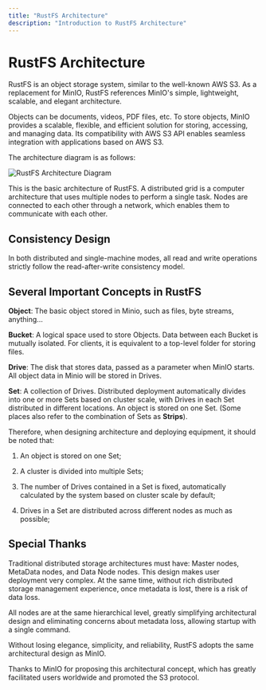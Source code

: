 ```yaml
---
title: "RustFS Architecture"
description: "Introduction to RustFS Architecture"
---
```


# RustFS Architecture

RustFS is an object storage system, similar to the well-known AWS S3. As a replacement for MinIO, RustFS references MinIO's simple, lightweight, scalable, and elegant architecture.

Objects can be documents, videos, PDF files, etc. To store objects, MinIO provides a scalable, flexible, and efficient solution for storing, accessing, and managing data. Its compatibility with AWS S3 API enables seamless integration with applications based on AWS S3.

The architecture diagram is as follows:

<img src="https://rustfs.com/images/s-2/s2-1.png" alt="RustFS Architecture Diagram" />

This is the basic architecture of RustFS. A distributed grid is a computer architecture that uses multiple nodes to perform a single task. Nodes are connected to each other through a network, which enables them to communicate with each other.

## Consistency Design

In both distributed and single-machine modes, all read and write operations strictly follow the read-after-write consistency model.

## Several Important Concepts in RustFS

**Object**: The basic object stored in Minio, such as files, byte streams, anything...

**Bucket**: A logical space used to store Objects. Data between each Bucket is mutually isolated. For clients, it is equivalent to a top-level folder for storing files.

**Drive**: The disk that stores data, passed as a parameter when MinIO starts. All object data in Minio will be stored in Drives.

**Set**: A collection of Drives. Distributed deployment automatically divides into one or more Sets based on cluster scale, with Drives in each Set distributed in different locations. An object is stored on one Set. (Some places also refer to the combination of Sets as **Strips**).

Therefore, when designing architecture and deploying equipment, it should be noted that:

1. An object is stored on one Set;

2. A cluster is divided into multiple Sets;

3. The number of Drives contained in a Set is fixed, automatically calculated by the system based on cluster scale by default;

4. Drives in a Set are distributed across different nodes as much as possible;

## Special Thanks

Traditional distributed storage architectures must have: Master nodes, MetaData nodes, and Data Node nodes. This design makes user deployment very complex. At the same time, without rich distributed storage management experience, once metadata is lost, there is a risk of data loss.

All nodes are at the same hierarchical level, greatly simplifying architectural design and eliminating concerns about metadata loss, allowing startup with a single command.

Without losing elegance, simplicity, and reliability, RustFS adopts the same architectural design as MinIO.

Thanks to MinIO for proposing this architectural concept, which has greatly facilitated users worldwide and promoted the S3 protocol.
